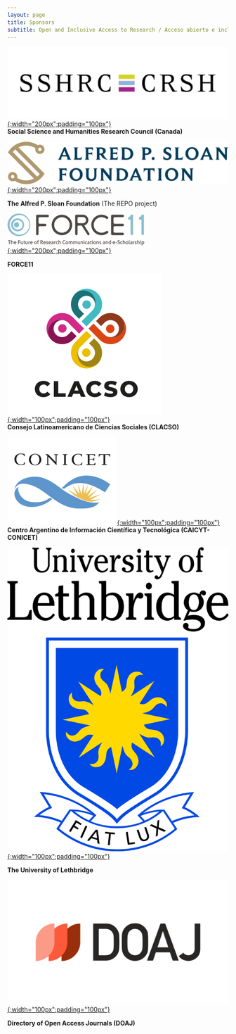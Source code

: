 ```yaml
---
layout: page
title: Sponsors
subtitle: Open and Inclusive Access to Research / Acceso abierto e inclusivo a la investigación
---
```



[![SSHRC](assets/img/sshrc.jpeg){:width="200px";padding="100px"}](https://www.sshrc-crsh.gc.ca/)  
**Social Science and Humanities Research Council (Canada)**

[![Sloan](assets/img/sloanLogo.png){:width="200px";padding="100px"}](https://sloan.org/)  
  
**The Alfred P. Sloan Foundation** (The REPO project)

[![F11](assets/img/force11-website-logo.png){:width="200px";padding="100px"}](https://force11.org)  
  
**FORCE11**

[![CLASCO](assets/img/Logo-Clacso-2019-transparent.png){:width="100px";padding="100px"}](https://www.clacso.org)  
**Consejo Latinoamericano de Ciencias Sociales (CLACSO)**

[![CONICET](assets/img/conicet-logo.png){:width="100px";padding="100px"}](https://www.conicet.gov.ar/caicyt/)  
**Centro Argentino de Información Científica y Tecnológica (CAICYT-CONICET)**

[![uleth](assets/img/4colTransparent.png){:width="100px";padding="100px"}](http://uleth.ca)  
  
**The University of Lethbridge**

[![DOAJ](assets/img/DOAJ_logo-colour.png){:width="100px";padding="100px"}](https://doaj.org/)

**Directory of Open Access Journals (DOAJ)**
